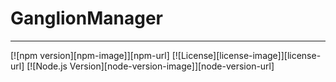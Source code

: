 # GanglionManager

---------------------------------------

[![npm version][npm-image]][npm-url]
[![License][license-image]][license-url]
[![Node.js Version][node-version-image]][node-version-url]
